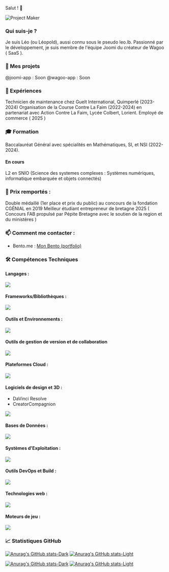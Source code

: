 Salut ! 👋

![Project Maker](https://img.shields.io/youtube/channel/subscribers/UC7_eO9guOVJMgmCUaUgM84g?style=flat-square&link=https%3A%2F%2Fwww.youtube.com%2F%40projectmakerfr)

### Qui suis-je ?
Je suis Léo (ou Léopold), aussi connu sous le pseudo leo.lb. Passionné par le développement, je suis membre de l'équipe Joomi du créateur de Wagoo ( SaaS ).

### 🌟 Mes projets
@joomi-app : Soon
@wagoo-app : Soon
### 🔨 Expériences
Technicien de maintenance chez Guelt International, Quimperlé (2023-2024)
Organisation de la Course Contre La Faim (2022-2024) en partenariat avec Action Contre La Faim, Lycée Colbert, Lorient.
Employé de commerce ( 2025 )
### 🎓 Formation
Baccalauréat Général avec spécialités en Mathématiques, SI, et NSI (2022-2024).
#### En cours
L2 en SNIO (Science des systemes complexes : Systèmes numériques, informatique embarquée et objets connectés)
### 🥇 **Prix remportés :**
Double médaillé (1er place et prix du public) au concours de la fondation CGÉNIAL en 2019
Meilleur étudiant entrepreneur de bretagne 2025 ( Concours FAB propulsé par Pépite Bretagne avec le soutien de la region et du ministères )
### 📫 **Comment me contacter :**
- Bento.me : [Mon Bento (portfolio)](https://bento.me/leolb)
### 🛠️ Compétences Techniques

#### Langages :

<a href="https://skillicons.dev">
   <img src="https://skillicons.dev/icons?i=c,cs,cpp,js,kotlin,ocaml,php,py" />
</a>

#### Frameworks/Bibliothèques :

<a href="https://skillicons.dev">
  <img src="https://skillicons.dev/icons?i=astro,bootstrap,tailwind,electron,express,dotnet" />
</a>
  
#### Outils et Environnements :

<a href="https://skillicons.dev">
  <img src="https://skillicons.dev/icons?i=androidstudio,arduino,clion,phpstorm,postman,pycharm,visualstudio,vscode" />
</a>
  
#### Outils de gestion de version et de collaboration

<a href="https://skillicons.dev">
  <img src="https://skillicons.dev/icons?i=git,github,obsidian" />
</a>
  
#### Plateformes Cloud :

<a href="https://skillicons.dev">
  <img src="https://skillicons.dev/icons?i=azure,cloudflare,firebase,gcp" />
</a>
  
#### Logiciels de design et 3D :

- DaVinci Resolve
- CreatorCompagnion

<a href="https://skillicons.dev">
  <img src="https://skillicons.dev/icons?i=ae,autocad,blender,figma" />
</a>
  
#### Bases de Données :

<a href="https://skillicons.dev">
  <img src="https://skillicons.dev/icons?i=mongodb,mysql,sqlite" />
</a>
  
#### Systèmes d'Exploitation :

<a href="https://skillicons.dev">
  <img src="https://skillicons.dev/icons?i=debian,kali,raspberrypi,ubuntu,windows" />
</a>
  
#### Outils DevOps et Build :

<a href="https://skillicons.dev">
  <img src="https://skillicons.dev/icons?i=gradle" />
</a>
  
#### Technologies web :

<a href="https://skillicons.dev">
  <img src="https://skillicons.dev/icons?i=html,css,js,php,nodejs" />
</a>
  
#### Moteurs de jeu :

<a href="https://skillicons.dev">
  <img src="https://skillicons.dev/icons?i=unity" />
</a>

### 📈 Statistiques GitHub

[![Anurag's GitHub stats-Dark](https://github-readme-stats.vercel.app/api?username=leo-lb29&show_icons=true&theme=dark#gh-dark-mode-only)](https://github.com/leo-lb29/github-readme-stats#gh-dark-mode-only)
[![Anurag's GitHub stats-Light](https://github-readme-stats.vercel.app/api?username=leo-lb29&show_icons=true&theme=default#gh-light-mode-only)](https://github.com/leo-lb29/github-readme-stats#gh-light-mode-only)

[![Anurag's GitHub stats-Dark](https://github-readme-stats.vercel.app/api?username=projectmakergithub&show_icons=true&theme=dark#gh-dark-mode-only)](https://github.com/projectmakergithub/github-readme-stats#gh-dark-mode-only)
[![Anurag's GitHub stats-Light](https://github-readme-stats.vercel.app/api?username=projectmakergithub&show_icons=true&theme=default#gh-light-mode-only)](https://github.com/projectmakergithub/github-readme-stats#gh-light-mode-only)
